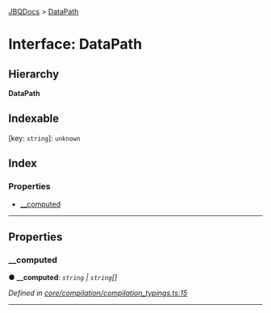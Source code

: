 [JBQDocs](../README.md) > [DataPath](../interfaces/datapath.md)

# Interface: DataPath

## Hierarchy

**DataPath**

## Indexable

\[key: `string`\]:&nbsp;`unknown`
## Index

### Properties

* [__computed](datapath.md#__computed)

---

## Properties

<a id="__computed"></a>

###  __computed

**● __computed**: *`string` \| `string`[]*

*Defined in [core/compilation/compilation_typings.ts:15](https://github.com/krnik/vjs-validator/blob/c79d80e/src/core/compilation/compilation_typings.ts#L15)*

___

